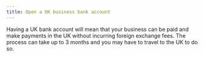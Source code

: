 ```yaml
---
title: Open a UK business bank account 
---
```

Having a UK bank account will mean that your business can be paid and make payments in the UK without incurring foreign exchange fees. The process can take up to 3 months and you may have to travel to the UK to do so.

